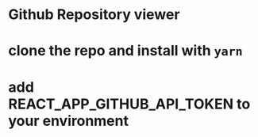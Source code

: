 # Github Repository viewer
# clone the repo and install with `yarn`
# add REACT_APP_GITHUB_API_TOKEN to your environment

